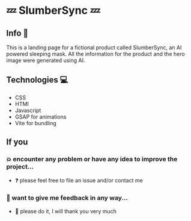 # :zzz: SlumberSync :zzz: 
## Info :memo:
This is a landing page for a fictional product called SlumberSync, an AI powered sleeping mask. All the information for the product and the hero image were generated using AI.
## Technologies :computer:
- CSS
- HTMl
- Javascript
- GSAP for animations
- Vite for bundling
## If you
### :collision: encounter any problem or have any idea to improve the project...
- :question: please feel free to file an issue and/or contact me
### :call_me_hand: want to give me feedback in any way...
- :pray: please do it, I will thank you very much

